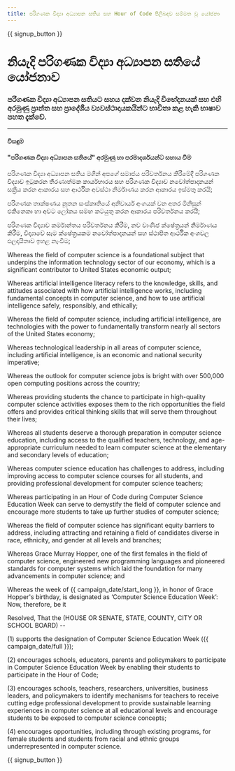 ```yaml
---
title: පරිගණක විද්‍යා අධ්‍යාපන සතිය සහ Hour of Code පිලිබඳව සම්මත වූ යෝජනා
---
```


{{ signup_button }}

# නියැදි පරිගණක විද්‍යා අධ්‍යාපන සතියේ යෝජනාව

### පරිගණක විද්‍යා අධ්‍යාපන සතියට සහය දක්වන නියැදි විභේදනයක් සහ එහි අරමුණු ප්‍රාන්ත සහ ප්‍රාදේශීය ව්‍යවස්ථාදායකයින්ට භාවිතා කළ හැකි භාෂාව පහත දැක්වේ.

* * *

#### විසඳුම  


#### "පරිගණක විද්‍යා අධ්‍යාපන සතියේ" අරමුණු හා පරමාදර්ශයන්ට සහාය වීම 

පරිගණක විද්‍යා අධ්‍යාපන සතිය මගින් අපගේ සමාජය පරිවර්තනය කිරීමේදී පරිගණක විද්‍යාව ඉටුකරන තීරණාත්මක කාර්යභාරය සහ පරිගණක විද්‍යාව නවෝත්පාදනයන් සක්‍රීය කරන ආකාරය සහ ආර්ථික අවස්ථා නිර්මාණය කරන ආකාරය ඉස්මතු කරයි;

පරිගණක තාක්ෂණය නූතන සංස්කෘතියේ අනිවාර්ය අංගයක් වන අතර මිනිසුන් එකිනෙකා හා අවට ලෝකය සමඟ කටයුතු කරන ආකාරය පරිවර්තනය කරයි;

පරිගණක විද්‍යාව කර්මාන්තය පරිවර්තනය කිරීම, නව වාණිජ ක්ෂේත්‍රයන් නිර්මාණය කිරීම, විද්‍යාවේ සෑම ක්ෂේත්‍රයකම නවෝත්පාදනයන් සහ ස්ථාපිත ආර්ථික අංශවල ඵලදායිතාව ඉහළ නැංවීම;

Whereas the field of computer science is a foundational subject that underpins the information technology sector of our economy, which is a significant contributor to United States economic output;

Whereas artificial intelligence literacy refers to the knowledge, skills, and attitudes associated with how artificial intelligence works, including fundamental concepts in computer science, and how to use artificial intelligence safely, responsibly, and ethically;

Whereas the field of computer science, including artificial intelligence, are technologies with the power to fundamentally transform nearly all sectors of the United States economy;

Whereas technological leadership in all areas of computer science, including artificial intelligence, is an economic and national security imperative;

Whereas the outlook for computer science jobs is bright with over 500,000 open computing positions across the country;

Whereas providing students the chance to participate in high-quality computer science activities exposes them to the rich opportunities the field offers and provides critical thinking skills that will serve them throughout their lives;

Whereas all students deserve a thorough preparation in computer science education, including access to the qualified teachers, technology, and age-appropriate curriculum needed to learn computer science at the elementary and secondary levels of education;

Whereas computer science education has challenges to address, including improving access to computer science courses for all students, and providing professional development for computer science teachers;

Whereas participating in an Hour of Code during Computer Science Education Week can serve to demystify the field of computer science and encourage more students to take up further studies of computer science;

Whereas the field of computer science has significant equity barriers to address, including attracting and retaining a field of candidates diverse in race, ethnicity, and gender at all levels and branches;

Whereas Grace Murray Hopper, one of the first females in the field of computer science, engineered new programming languages and pioneered standards for computer systems which laid the foundation for many advancements in computer science; and

Whereas the week of {{ campaign_date/start_long }}, in honor of Grace Hopper's birthday, is designated as ‘Computer Science Education Week’: Now, therefore, be it <br />

Resolved, That the (HOUSE OR SENATE, STATE, COUNTY, CITY OR SCHOOL BOARD) --

(1) supports the designation of Computer Science Education Week ({{ campaign_date/full }});

(2) encourages schools, educators, parents and policymakers to participate in Computer Science Education Week by enabling their students to participate in the Hour of Code;

(3) encourages schools, teachers, researchers, universities, business leaders, and policymakers to identify mechanisms for teachers to receive cutting edge professional development to provide sustainable learning experiences in computer science at all educational levels and encourage students to be exposed to computer science concepts;

(4) encourages opportunities, including through existing programs, for female students and students from racial and ethnic groups underrepresented in computer science.

{{ signup_button }}